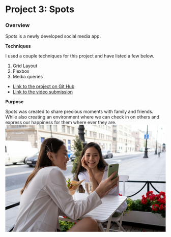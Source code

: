 # Project 3: Spots

### Overview

Spots is a newly developed social media app.

**Techniques**

I used a couple techniques for this project and have listed a few below.

1. Grid Layout
2. Flexbox
3. Media queries

- [Link to the project on Git Hub](https://github.com/Romero1927/se_project_spots.git)
- [Link to the video submission](https://drive.google.com/file/d/1saOpQUFEgnfbXEn9oubuOZ6CStDKrjTl/view?usp=sharing)

**Purpose**

Spots was created to share precious moments with family and friends. While also creating an environment where we can check in on others and express our happiness for them where ever they are.
![Friends enjoying there time together](/images/pexels-ron-lach-8345556.jpg)
